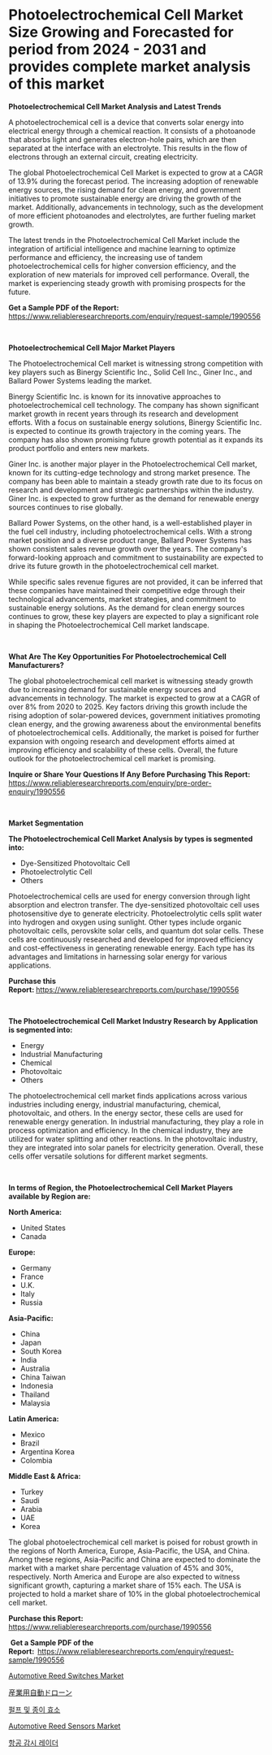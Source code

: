 <p><h1>Photoelectrochemical Cell Market Size Growing and Forecasted for period from 2024 - 2031 and provides complete market analysis of this market</h1></p><p><strong>Photoelectrochemical Cell Market Analysis and Latest Trends</strong></p>
<p><p>A photoelectrochemical cell is a device that converts solar energy into electrical energy through a chemical reaction. It consists of a photoanode that absorbs light and generates electron-hole pairs, which are then separated at the interface with an electrolyte. This results in the flow of electrons through an external circuit, creating electricity.</p><p>The global Photoelectrochemical Cell Market is expected to grow at a CAGR of 13.9% during the forecast period. The increasing adoption of renewable energy sources, the rising demand for clean energy, and government initiatives to promote sustainable energy are driving the growth of the market. Additionally, advancements in technology, such as the development of more efficient photoanodes and electrolytes, are further fueling market growth.</p><p>The latest trends in the Photoelectrochemical Cell Market include the integration of artificial intelligence and machine learning to optimize performance and efficiency, the increasing use of tandem photoelectrochemical cells for higher conversion efficiency, and the exploration of new materials for improved cell performance. Overall, the market is experiencing steady growth with promising prospects for the future.</p></p>
<p><strong>Get a Sample PDF of the Report:&nbsp;</strong> <a href="https://www.reliableresearchreports.com/enquiry/request-sample/1990556">https://www.reliableresearchreports.com/enquiry/request-sample/1990556</a></p>
<p>&nbsp;</p>
<p><strong>Photoelectrochemical Cell Major Market Players</strong></p>
<p><p>The Photoelectrochemical Cell market is witnessing strong competition with key players such as Binergy Scientific Inc., Solid Cell Inc., Giner Inc., and Ballard Power Systems leading the market. </p><p>Binergy Scientific Inc. is known for its innovative approaches to photoelectrochemical cell technology. The company has shown significant market growth in recent years through its research and development efforts. With a focus on sustainable energy solutions, Binergy Scientific Inc. is expected to continue its growth trajectory in the coming years. The company has also shown promising future growth potential as it expands its product portfolio and enters new markets.</p><p>Giner Inc. is another major player in the Photoelectrochemical Cell market, known for its cutting-edge technology and strong market presence. The company has been able to maintain a steady growth rate due to its focus on research and development and strategic partnerships within the industry. Giner Inc. is expected to grow further as the demand for renewable energy sources continues to rise globally.</p><p>Ballard Power Systems, on the other hand, is a well-established player in the fuel cell industry, including photoelectrochemical cells. With a strong market position and a diverse product range, Ballard Power Systems has shown consistent sales revenue growth over the years. The company's forward-looking approach and commitment to sustainability are expected to drive its future growth in the photoelectrochemical cell market.</p><p>While specific sales revenue figures are not provided, it can be inferred that these companies have maintained their competitive edge through their technological advancements, market strategies, and commitment to sustainable energy solutions. As the demand for clean energy sources continues to grow, these key players are expected to play a significant role in shaping the Photoelectrochemical Cell market landscape.</p></p>
<p>&nbsp;</p>
<p><strong>What Are The Key Opportunities For Photoelectrochemical Cell Manufacturers?</strong></p>
<p><p>The global photoelectrochemical cell market is witnessing steady growth due to increasing demand for sustainable energy sources and advancements in technology. The market is expected to grow at a CAGR of over 8% from 2020 to 2025. Key factors driving this growth include the rising adoption of solar-powered devices, government initiatives promoting clean energy, and the growing awareness about the environmental benefits of photoelectrochemical cells. Additionally, the market is poised for further expansion with ongoing research and development efforts aimed at improving efficiency and scalability of these cells. Overall, the future outlook for the photoelectrochemical cell market is promising.</p></p>
<p><strong>Inquire or Share Your Questions If Any Before Purchasing This Report:</strong> <a href="https://www.reliableresearchreports.com/enquiry/pre-order-enquiry/1990556">https://www.reliableresearchreports.com/enquiry/pre-order-enquiry/1990556</a></p>
<p>&nbsp;</p>
<p><strong>Market Segmentation</strong></p>
<p><strong>The Photoelectrochemical Cell Market Analysis by types is segmented into:</strong></p>
<p><ul><li>Dye-Sensitized Photovoltaic Cell</li><li>Photoelectrolytic Cell</li><li>Others</li></ul></p>
<p><p>Photoelectrochemical cells are used for energy conversion through light absorption and electron transfer. The dye-sensitized photovoltaic cell uses photosensitive dye to generate electricity. Photoelectrolytic cells split water into hydrogen and oxygen using sunlight. Other types include organic photovoltaic cells, perovskite solar cells, and quantum dot solar cells. These cells are continuously researched and developed for improved efficiency and cost-effectiveness in generating renewable energy. Each type has its advantages and limitations in harnessing solar energy for various applications.</p></p>
<p><strong>Purchase this Report:&nbsp;</strong><a href="https://www.reliableresearchreports.com/purchase/1990556">https://www.reliableresearchreports.com/purchase/1990556</a></p>
<p>&nbsp;</p>
<p><strong>The Photoelectrochemical Cell Market Industry Research by Application is segmented into:</strong></p>
<p><ul><li>Energy</li><li>Industrial Manufacturing</li><li>Chemical</li><li>Photovoltaic</li><li>Others</li></ul></p>
<p><p>The photoelectrochemical cell market finds applications across various industries including energy, industrial manufacturing, chemical, photovoltaic, and others. In the energy sector, these cells are used for renewable energy generation. In industrial manufacturing, they play a role in process optimization and efficiency. In the chemical industry, they are utilized for water splitting and other reactions. In the photovoltaic industry, they are integrated into solar panels for electricity generation. Overall, these cells offer versatile solutions for different market segments.</p></p>
<p>&nbsp;</p>
<p><strong>In terms of Region, the Photoelectrochemical Cell Market Players available by Region are:</strong></p>
<p>
    <p> <strong> North America: </strong>
        <ul>
            <li>United States</li>
            <li>Canada</li>
        </ul>
        </p> 
    <p> <strong> Europe: </strong>
        <ul>
            <li>Germany</li>
            <li>France</li>
            <li>U.K.</li>
            <li>Italy</li>
            <li>Russia</li>
        </ul>
        </p> 
    <p> <strong> Asia-Pacific: </strong>
        <ul>
            <li>China</li>
            <li>Japan</li>
            <li>South Korea</li>
            <li>India</li>
            <li>Australia</li>
            <li>China Taiwan</li>
            <li>Indonesia</li>
            <li>Thailand</li>
            <li>Malaysia</li>
        </ul>
        </p> 
    <p> <strong> Latin America: </strong>
        <ul>
            <li>Mexico</li>
            <li>Brazil</li>
            <li>Argentina Korea</li>
            <li>Colombia</li>
        </ul>
        </p> 
    <p> <strong> Middle East & Africa: </strong>
        <ul>
            <li>Turkey</li>
            <li>Saudi</li>
            <li>Arabia</li>
            <li>UAE</li>
            <li>Korea</li>
        </ul>
    </p>
    </p>
<p><p>The global photoelectrochemical cell market is poised for robust growth in the regions of North America, Europe, Asia-Pacific, the USA, and China. Among these regions, Asia-Pacific and China are expected to dominate the market with a market share percentage valuation of 45% and 30%, respectively. North America and Europe are also expected to witness significant growth, capturing a market share of 15% each. The USA is projected to hold a market share of 10% in the global photoelectrochemical cell market.</p></p>
<p><strong>Purchase this Report: </strong><a href="https://www.reliableresearchreports.com/purchase/1990556">https://www.reliableresearchreports.com/purchase/1990556</a></p>
<p>&nbsp;<strong>Get a Sample PDF of the Report:&nbsp;&nbsp;</strong><a href="https://www.reliableresearchreports.com/enquiry/request-sample/1990556">https://www.reliableresearchreports.com/enquiry/request-sample/1990556</a></p>
<p><strong></strong></p>
<p><p><a href="https://issuu.com/reportprime-2/docs/automotive-reed-switches-market-size-2030.pptx">Automotive Reed Switches Market</a></p><p><a href="https://github.com/EthanMorar2011/Market-Research-Report-List-1/blob/main/490905616354.md">産業用自動ドローン</a></p><p><a href="https://github.com/vseigx30c9a1j/Market-Research-Report-List-1/blob/main/389359315242.md">펄프 및 종이 효소</a></p><p><a href="https://issuu.com/reportprime-2/docs/automotive-reed-sensors-market-size-2030.pptx">Automotive Reed Sensors Market</a></p><p><a href="https://github.com/plelbej847484502/Market-Research-Report-List-1/blob/main/364253115241.md">항공 감시 레이더</a></p></p>